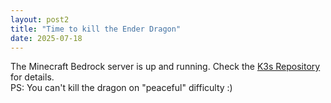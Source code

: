 ```yaml
---
layout: post2
title: "Time to kill the Ender Dragon"
date: 2025-07-18
---
```

The Minecraft Bedrock server is up and running. Check the [K3s Repository](https://github.com/benjamin-aicheler/k3s) for details.  
PS: You can't kill the dragon on "peaceful" difficulty :)